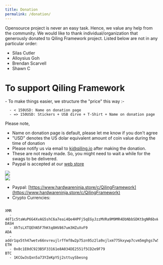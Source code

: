```yaml
---
title: Donation
permalink: /donation/
---
```


Opensource project is never an easy task. Hence, we value any help from the community. We would like to thank individual/organization that generously donated to Qiling Framework project. Listed below are not in any particular order:

- Silas Cutler
- Alloysius Goh
- Brendan Scarvell
- Shawn C

<h1>To support Qiling Framework</h1>
- To make things easier, we structure the "price" this way :-

```
  - < 150USD: Name on donation page
  - => 150USD: Stickers + USB dirve + T-Shirt + Name on donation page
```  

Please note,

- Name on donation page is default, please let me know if you don't agree
- "USD" denotes the US dolar equivalent amount of coin value during the time of donation  
- Please notify us via email to [kj@qiling.io](mailto:kj@qiling.io) after making the donation.
- These are not ready made. So, you might need to wait a while for the swags to be delivered.
- Paypal is accepted at our [web store](https://www.hardwareninja.store/c/QilingFramework)

<img src="https://raw.githubusercontent.com/qilingframework/qilingframework.github.io/master/images/swag.jpg"><br />
<img src="https://raw.githubusercontent.com/qilingframework/qilingframework.github.io/master/images/donation-girl.jpg">

- Paypal: [https://www.hardwareninja.store/c/QilingFramework](https://www.hardwareninja.store/c/QilingFramework)
- Crypto Currencies:

```  

XMR
  - 46T1c5taWuP6G4XvAG5shC6a7eai4Qe4HPFj5qEGyJzzMVRa9M9MR4DbNbbSDKtbgNR6bvWyj32Wb3HySYZuDqUp2GCr52o
DASH
  - XhTsLXTQEhN5F7hKtq8HV867um3HZuXvF9
ADA
  - addr1qx5th47wetv66nvreujlrffmf8w2p75zn95z2la9xjlxm775kxywp7cvm5mghgs7w5dpjj7c5kxy6r6tuzk26r422x9s6caers
ETH
  - 0x8c1E0dC923B5F33161e8A034DE2551f5CD2e9F79
BTC
  - 1KCGw3sQxn5a73YZeKpYSj2sttuySbesng
 
```

